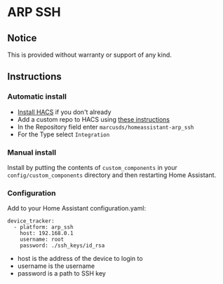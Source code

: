 # ARP SSH

## Notice

This is provided without warranty or support of any kind.

## Instructions

### Automatic install

* [Install HACS](https://www.hacs.xyz/docs/use/) if you don't already
* Add a custom repo to HACS using [these instructions](https://www.hacs.xyz/docs/faq/custom_repositories/)
* In the Repository field enter `marcusds/homeassistant-arp_ssh`
* For the Type select `Integration`

### Manual install

Install by putting the contents of `custom_components` in your `config/custom_components` directory and then restarting Home Assistant.

### Configuration

Add to your Home Assistant configuration.yaml:
```
device_tracker:
  - platform: arp_ssh
    host: 192.168.0.1
    username: root
    password: ./ssh_keys/id_rsa
```

* host is the address of the device to login to
* username is the username
* password is a path to SSH key
